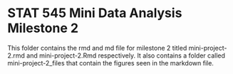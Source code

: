 # STAT 545 Mini Data Analysis Milestone 2
This folder contains the rmd and md file for milestone 2 titled mini-project-2.rmd and mini-project-2.Rmd respectively. It also contains a folder called mini-project-2_files that contain the figures seen in the markdown file. 
